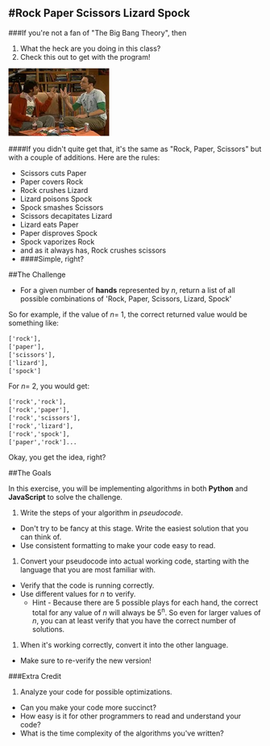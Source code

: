 #Rock Paper Scissors Lizard Spock
---------
###If you're not a fan of "The Big Bang Theory", then
  1. What the heck are you doing in this class?
  1. Check this out to get with the program! 

  <a href="https://www.youtube.com/watch?v=cSLeBKT7-sM" target="_blank"><img src="rpsls.jpg"></a>

####If you didn't quite get that, it's the same as "Rock, Paper, Scissors" but with a couple of additions. Here are the rules:
 - Scissors cuts Paper
 - Paper covers Rock
 - Rock crushes Lizard
 - Lizard poisons Spock
 - Spock smashes Scissors
 - Scissors decapitates Lizard
 - Lizard eats Paper
 - Paper disproves Spock
 - Spock vaporizes Rock
 - and as it always has, Rock crushes scissors
 - ####Simple, right?

##The Challenge

 - For a given number of __hands__ represented by _n_, return a list of all possible combinations of 'Rock, Paper, Scissors, Lizard, Spock'

So for example, if the value of _n_= 1, the correct returned value would be something like:

````
['rock'],
['paper'],
['scissors'],
['lizard'],
['spock']

````
For _n_= 2, you would get:

````
['rock','rock'],
['rock','paper'],
['rock','scissors'],
['rock','lizard'],
['rock','spock'],
['paper','rock']...

````

Okay, you get the idea, right? 


##The Goals

In this exercise, you will be implementing algorithms in both __Python__ and __JavaScript__ to solve the challenge. 

1. Write the steps of your algorithm in *pseudocode*.
  - Don't try to be fancy at this stage. Write the easiest solution that you can think of.
  - Use consistent formatting to make your code easy to read.
1. Convert your pseudocode into actual working code, starting with the language that you are most familiar with.
  - Verify that the code is running correctly.
  - Use different values for _n_ to verify. 
    - Hint - Because there are 5 possible plays for each hand, the correct total for any value of _n_ will always be 5<sup>n</sup>. So even for larger values of _n_, you can at least verify that you have the correct number of solutions.
1. When it's working correctly, convert it into the other language.
  - Make sure to re-verify the new version!

###Extra Credit
1. Analyze your code for possible optimizations.
  - Can you make your code more succinct?
  - How easy is it for other programmers to read and understand your code?
  - What is the time complexity of the algorithms you've written?


